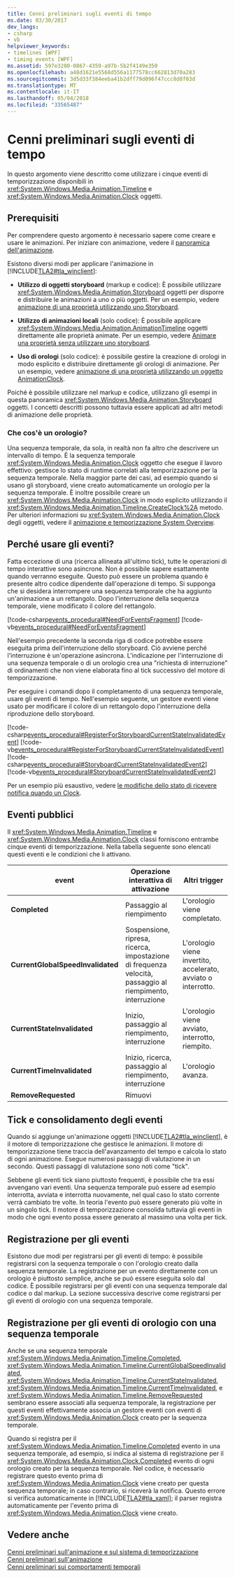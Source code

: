 ```yaml
---
title: Cenni preliminari sugli eventi di tempo
ms.date: 03/30/2017
dev_langs:
- csharp
- vb
helpviewer_keywords:
- timelines [WPF]
- timing events [WPF]
ms.assetid: 597e3280-0867-4359-a97b-5b2f4149e350
ms.openlocfilehash: a48d1621e5568d556a1177578cc662813d70a283
ms.sourcegitcommit: 3d5d33f384eeba41b2dff79d096f47ccc8d8f03d
ms.translationtype: MT
ms.contentlocale: it-IT
ms.lasthandoff: 05/04/2018
ms.locfileid: "33565487"
---
```

# <a name="timing-events-overview"></a>Cenni preliminari sugli eventi di tempo
In questo argomento viene descritto come utilizzare i cinque eventi di temporizzazione disponibili in <xref:System.Windows.Media.Animation.Timeline> e <xref:System.Windows.Media.Animation.Clock> oggetti.  
  
## <a name="prerequisites"></a>Prerequisiti  
 Per comprendere questo argomento è necessario sapere come creare e usare le animazioni. Per iniziare con animazione, vedere il [panoramica dell'animazione](../../../../docs/framework/wpf/graphics-multimedia/animation-overview.md).  
  
 Esistono diversi modi per applicare l'animazione in [!INCLUDE[TLA2#tla_winclient](../../../../includes/tla2sharptla-winclient-md.md)]:  
  
-   **Utilizzo di oggetti storyboard** (markup e codice): È possibile utilizzare <xref:System.Windows.Media.Animation.Storyboard> oggetti per disporre e distribuire le animazioni a uno o più oggetti. Per un esempio, vedere [animazione di una proprietà utilizzando uno Storyboard](../../../../docs/framework/wpf/graphics-multimedia/how-to-animate-a-property-by-using-a-storyboard.md).  
  
-   **Utilizzo di animazioni locali** (solo codice): È possibile applicare <xref:System.Windows.Media.Animation.AnimationTimeline> oggetti direttamente alle proprietà animate. Per un esempio, vedere [Animare una proprietà senza utilizzare uno storyboard](../../../../docs/framework/wpf/graphics-multimedia/how-to-animate-a-property-without-using-a-storyboard.md).  
  
-   **Uso di orologi** (solo codice): è possibile gestire la creazione di orologi in modo esplicito e distribuire direttamente gli orologi di animazione.  Per un esempio, vedere [animazione di una proprietà utilizzando un oggetto AnimationClock](../../../../docs/framework/wpf/graphics-multimedia/how-to-animate-a-property-by-using-an-animationclock.md).  
  
 Poiché è possibile utilizzare nel markup e codice, utilizzano gli esempi in questa panoramica <xref:System.Windows.Media.Animation.Storyboard> oggetti. I concetti descritti possono tuttavia essere applicati ad altri metodi di animazione delle proprietà.  
  
### <a name="what-is-a-clock"></a>Che cos'è un orologio?  
 Una sequenza temporale, da sola, in realtà non fa altro che descrivere un intervallo di tempo. È la sequenza temporale <xref:System.Windows.Media.Animation.Clock> oggetto che esegue il lavoro effettivo: gestisce lo stato di runtime correlati alla temporizzazione per la sequenza temporale. Nella maggior parte dei casi, ad esempio quando si usano gli storyboard, viene creato automaticamente un orologio per la sequenza temporale. È inoltre possibile creare un <xref:System.Windows.Media.Animation.Clock> in modo esplicito utilizzando il <xref:System.Windows.Media.Animation.Timeline.CreateClock%2A> metodo. Per ulteriori informazioni su <xref:System.Windows.Media.Animation.Clock> degli oggetti, vedere il [animazione e temporizzazione System Overview](../../../../docs/framework/wpf/graphics-multimedia/animation-and-timing-system-overview.md).  
  
## <a name="why-use-events"></a>Perché usare gli eventi?  
 Fatta eccezione di una (ricerca allineata all'ultimo tick), tutte le operazioni di tempo interattive sono asincrone. Non è possibile sapere esattamente quando verranno eseguite. Questo può essere un problema quando è presente altro codice dipendente dall'operazione di tempo. Si supponga che si desidera interrompere una sequenza temporale che ha aggiunto un'animazione a un rettangolo. Dopo l'interruzione della sequenza temporale, viene modificato il colore del rettangolo.  
  
 [!code-csharp[events_procedural#NeedForEventsFragment](../../../../samples/snippets/csharp/VS_Snippets_Wpf/events_procedural/CSharp/EventExample.cs#needforeventsfragment)]
 [!code-vb[events_procedural#NeedForEventsFragment](../../../../samples/snippets/visualbasic/VS_Snippets_Wpf/events_procedural/VisualBasic/EventExample.vb#needforeventsfragment)]  
  
 Nell'esempio precedente la seconda riga di codice potrebbe essere eseguita prima dell'interruzione dello storyboard. Ciò avviene perché l'interruzione è un'operazione asincrona. L'indicazione per l'interruzione di una sequenza temporale o di un orologio crea una "richiesta di interruzione" di ordinamenti che non viene elaborata fino al tick successivo del motore di temporizzazione.  
  
 Per eseguire i comandi dopo il completamento di una sequenza temporale, usare gli eventi di tempo. Nell'esempio seguente, un gestore eventi viene usato per modificare il colore di un rettangolo dopo l'interruzione della riproduzione dello storyboard.  
  
 [!code-csharp[events_procedural#RegisterForStoryboardCurrentStateInvalidatedEvent](../../../../samples/snippets/csharp/VS_Snippets_Wpf/events_procedural/CSharp/EventExample.cs#registerforstoryboardcurrentstateinvalidatedevent)]
 [!code-vb[events_procedural#RegisterForStoryboardCurrentStateInvalidatedEvent](../../../../samples/snippets/visualbasic/VS_Snippets_Wpf/events_procedural/VisualBasic/EventExample.vb#registerforstoryboardcurrentstateinvalidatedevent)]  
[!code-csharp[events_procedural#StoryboardCurrentStateInvalidatedEvent2](../../../../samples/snippets/csharp/VS_Snippets_Wpf/events_procedural/CSharp/EventExample.cs#storyboardcurrentstateinvalidatedevent2)]
[!code-vb[events_procedural#StoryboardCurrentStateInvalidatedEvent2](../../../../samples/snippets/visualbasic/VS_Snippets_Wpf/events_procedural/VisualBasic/EventExample.vb#storyboardcurrentstateinvalidatedevent2)]  
  
 Per un esempio più esaustivo, vedere [le modifiche dello stato di ricevere notifica quando un Clock](../../../../docs/framework/wpf/graphics-multimedia/how-to-receive-notification-when-clock-state-changes.md).  
  
## <a name="public-events"></a>Eventi pubblici  
 Il <xref:System.Windows.Media.Animation.Timeline> e <xref:System.Windows.Media.Animation.Clock> classi forniscono entrambe cinque eventi di temporizzazione. Nella tabella seguente sono elencati questi eventi e le condizioni che li attivano.  
  
|event|Operazione interattiva di attivazione|Altri trigger|  
|-----------|--------------------------------------|--------------------|  
|**Completed**|Passaggio al riempimento|L'orologio viene completato.|  
|**CurrentGlobalSpeedInvalidated**|Sospensione, ripresa, ricerca, impostazione di frequenza velocità, passaggio al riempimento, interruzione|L'orologio viene invertito, accelerato, avviato o interrotto.|  
|**CurrentStateInvalidated**|Inizio, passaggio al riempimento, interruzione|L'orologio viene avviato, interrotto, riempito.|  
|**CurrentTimeInvalidated**|Inizio, ricerca, passaggio al riempimento, interruzione|L'orologio avanza.|  
|**RemoveRequested**|Rimuovi||  
  
## <a name="ticking-and-event-consolidation"></a>Tick e consolidamento degli eventi  
 Quando si aggiunge un'animazione oggetti [!INCLUDE[TLA2#tla_winclient](../../../../includes/tla2sharptla-winclient-md.md)], è il motore di temporizzazione che gestisce le animazioni. Il motore di temporizzazione tiene traccia dell'avanzamento del tempo e calcola lo stato di ogni animazione. Esegue numerosi passaggi di valutazione in un secondo. Questi passaggi di valutazione sono noti come "tick".  
  
 Sebbene gli eventi tick siano piuttosto frequenti, è possibile che tra essi avvengano vari eventi. Una sequenza temporale può essere ad esempio interrotta, avviata e interrotta nuovamente, nel qual caso lo stato corrente verrà cambiato tre volte. In teoria l'evento può essere generato più volte in un singolo tick. Il motore di temporizzazione consolida tuttavia gli eventi in modo che ogni evento possa essere generato al massimo una volta per tick.  
  
## <a name="registering-for-events"></a>Registrazione per gli eventi  
 Esistono due modi per registrarsi per gli eventi di tempo: è possibile registrarsi con la sequenza temporale o con l'orologio creato dalla sequenza temporale. La registrazione per un evento direttamente con un orologio è piuttosto semplice, anche se può essere eseguita solo dal codice. È possibile registrarsi per gli eventi con una sequenza temporale dal codice o dal markup. La sezione successiva descrive come registrarsi per gli eventi di orologio con una sequenza temporale.  
  
<a name="registeringforclockeventswithatimeline"></a>   
## <a name="registering-for-clock-events-with-a-timeline"></a>Registrazione per gli eventi di orologio con una sequenza temporale  
 Anche se una sequenza temporale <xref:System.Windows.Media.Animation.Timeline.Completed>, <xref:System.Windows.Media.Animation.Timeline.CurrentGlobalSpeedInvalidated>, <xref:System.Windows.Media.Animation.Timeline.CurrentStateInvalidated>, <xref:System.Windows.Media.Animation.Timeline.CurrentTimeInvalidated>, e <xref:System.Windows.Media.Animation.Timeline.RemoveRequested> sembrano essere associati alla sequenza temporale, la registrazione per questi eventi effettivamente associa un gestore eventi con eventi di <xref:System.Windows.Media.Animation.Clock> creato per la sequenza temporale.  
  
 Quando si registra per il <xref:System.Windows.Media.Animation.Timeline.Completed> evento in una sequenza temporale, ad esempio, si indica al sistema di registrazione per il <xref:System.Windows.Media.Animation.Clock.Completed> evento di ogni orologio creato per la sequenza temporale. Nel codice, è necessario registrare questo evento prima di <xref:System.Windows.Media.Animation.Clock> viene creato per questa sequenza temporale; in caso contrario, si riceverà la notifica. Questo errore si verifica automaticamente in [!INCLUDE[TLA2#tla_xaml](../../../../includes/tla2sharptla-xaml-md.md)]; il parser registra automaticamente per l'evento prima di <xref:System.Windows.Media.Animation.Clock> viene creato.  
  
## <a name="see-also"></a>Vedere anche  
 [Cenni preliminari sull'animazione e sul sistema di temporizzazione](../../../../docs/framework/wpf/graphics-multimedia/animation-and-timing-system-overview.md)  
 [Cenni preliminari sull'animazione](../../../../docs/framework/wpf/graphics-multimedia/animation-overview.md)  
 [Cenni preliminari sui comportamenti temporali](../../../../docs/framework/wpf/graphics-multimedia/timing-behaviors-overview.md)
